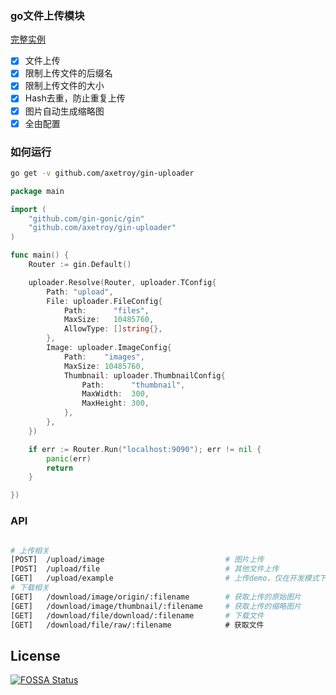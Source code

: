 ### go文件上传模块

[完整实例](https://github.com/axetroy/go-upload)

- [x] 文件上传
- [x] 限制上传文件的后缀名
- [x] 限制上传文件的大小
- [x] Hash去重，防止重复上传
- [x] 图片自动生成缩略图
- [x] 全由配置

### 如何运行

```bash
go get -v github.com/axetroy/gin-uploader
```

```go
package main

import (
	"github.com/gin-gonic/gin"
	"github.com/axetroy/gin-uploader"
)

func main() {
	Router := gin.Default()

	uploader.Resolve(Router, uploader.TConfig{
		Path: "upload",
		File: uploader.FileConfig{
			Path:      "files",
			MaxSize:   10485760,
			AllowType: []string{},
		},
		Image: uploader.ImageConfig{
			Path:    "images",
			MaxSize: 10485760,
			Thumbnail: uploader.ThumbnailConfig{
				Path:      "thumbnail",
				MaxWidth:  300,
				MaxHeight: 300,
			},
		},
	})

	if err := Router.Run("localhost:9090"); err != nil {
		panic(err)
		return
	}

})
```

### API

```bash

# 上传相关
[POST]  /upload/image                           # 图片上传
[POST]  /upload/file                            # 其他文件上传
[GET]   /upload/example                         # 上传demo，仅在开发模式下
# 下载相关
[GET]   /download/image/origin/:filename        # 获取上传的原始图片
[GET]   /download/image/thumbnail/:filename     # 获取上传的缩略图片
[GET]   /download/file/download/:filename       # 下载文件
[GET]   /download/file/raw/:filename            # 获取文件
```

## License

[![FOSSA Status](https://app.fossa.io/api/projects/git%2Bgithub.com%2Faxetroy%2Fgin-uploader.svg?type=large)](https://app.fossa.io/projects/git%2Bgithub.com%2Faxetroy%2Fgin-uploader?ref=badge_large)
